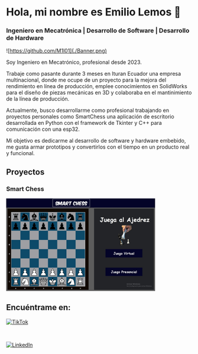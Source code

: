 # Hola, mi nombre es Emilio Lemos 👋
### Ingeniero en Mecatrónica | Desarrollo de Software | Desarrollo de Hardware

![https://github.com/M1l01](./Banner.png)

Soy Ingeniero en Mecatrónico, profesional desde 2023.

Trabaje como pasante durante 3 meses en Ituran Ecuador una empresa multinacional, donde me ocupe de un proyecto para la mejora del rendimiento en línea de producción, emplee conocimientos en SolidWorks para el diseño de piezas mecánicas en 3D y colaboraba en el mantinimiento de la línea de producción. 

Actualmente, busco desarrollarme como profesional trabajando en proyectos personales como SmartChess una aplicación de escritorio desarrollada en Python con el framework de Tkinter y C++ para comunicación con una esp32.

Mi objetivo es dedicarme al desarrollo de software y hardware embebido, me gusta armar prototipos y convertirlos con el tiempo en un producto real y funcional. 

## Proyectos

### Smart Chess

<a href="https://github.com/M1l01/SmartChess"><img src="./SmartChess.jpg" style="height: 80%; width: 80%;"></a>

## Encuéntrame en:

[![TikTok](https://img.shields.io/badge/TikTok-@milotronic-black?logo=tiktok)](https://www.tiktok.com/@milotronic)

</br>

[![LinkedIn](https://img.shields.io/badge/LinkedIn-Emilio_Lemos-blue?logo=linkedin)](www.linkedin.com/in/emilio-lemosa)